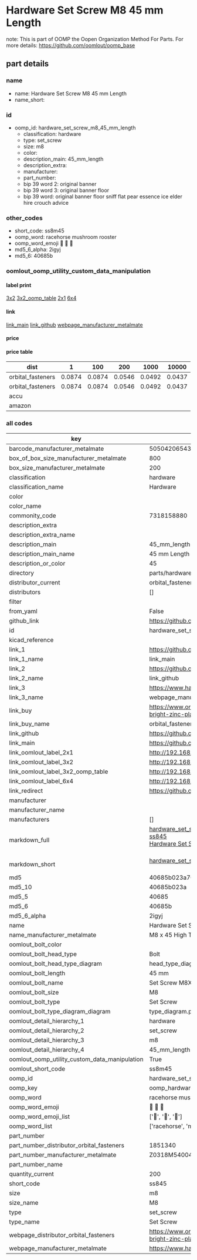 # Hardware Set Screw M8 45 mm Length  

note: This is part of OOMP the Oopen Organization Method For Parts. For more details: https://github.com/oomlout/oomp_base

##  part details
  







### name
* name: Hardware Set Screw M8 45 mm Length
* name_short: 
### id
* oomp_id: hardware_set_screw_m8_45_mm_length
  * classification: hardware
  * type: set_screw
  * size: m8
  * color: 
  * description_main: 45_mm_length
  * description_extra: 
  * manufacturer: 
  * part_number: 
  * bip 39 word 2: original banner
  * bip 39 word 3: original banner floor
  * bip 39 word: original banner floor sniff flat pear essence ice elder hire crouch advice

### other_codes
* short_code: ss8m45
* oomp_word: racehorse mushroom rooster
* oomp_word_emoji :racehorse: :mushroom: :rooster:
* md5_6_alpha: 2igyj
* md5_6: 40685b






### oomlout_oomp_utility_custom_data_manipulation
#### label print
[3x2](http://192.168.1.245:1112/?label=oomp%202igyj)
[3x2_oomp_table](http://192.168.1.108:1112/?label=oomp%202igyj)
[2x1](http://192.168.1.242:1112/?label=oomp%202igyj)
[6x4](http://192.168.1.55:1112/?label=oomp%202igyj)    

#### link

[link_main](https://github.com/oomlout/oomlout_oomp_version_1_messy/tree/main/parts/hardware_set_screw_m8_45_mm_length) [link_github](https://github.com/oomlout/oomlout_oomp_version_1_messy/tree/main/parts/hardware_set_screw_m8_45_mm_length) [webpage_manufacturer_metalmate](https://www.harclob2b.com/m8-x-45-high-tensile-set-gr-8-8-zinc-plated-metalm-z0318m540045)                            

#### price

#### price table
| dist | 1 | 100 | 200 | 1000 | 10000 |
|------|---|-----|-----|------|-------|
| orbital_fasteners | 0.0874 | 0.0874 | 0.0546 | 0.0492 | 0.0437 |
| orbital_fasteners | 0.0874 | 0.0874 | 0.0546 | 0.0492 | 0.0437 | 
| accu |  |  |  |  |  | 
| amazon |  |  |  |  |  | 















### all codes 
| key | value |  
| --- | --- |  
| barcode_manufacturer_metalmate | 5050420654319 |  
| box_of_box_size_manufacturer_metalmate | 800 |  
| box_size_manufacturer_metalmate | 200 |  
| classification | hardware |  
| classification_name | Hardware |  
| color |  |  
| color_name |  |  
| commonity_code | 7318158880 |  
| description_extra |  |  
| description_extra_name |  |  
| description_main | 45_mm_length |  
| description_main_name | 45 mm Length |  
| description_or_color | 45 |  
| directory | parts/hardware_set_screw_m8_45_mm_length |  
| distributor_current | orbital_fasteners |  
| distributors | [] |  
| filter |  |  
| from_yaml | False |  
| github_link | https://github.com/oomlout/oomlout_oomp_part_src/tree/main/parts/hardware_set_screw_m8_45_mm_length |  
| id | hardware_set_screw_m8_45_mm_length |  
| kicad_reference |  |  
| link_1 | https://github.com/oomlout/oomlout_oomp_version_1_messy/tree/main/parts/hardware_set_screw_m8_45_mm_length |  
| link_1_name | link_main |  
| link_2 | https://github.com/oomlout/oomlout_oomp_version_1_messy/tree/main/parts/hardware_set_screw_m8_45_mm_length |  
| link_2_name | link_github |  
| link_3 | https://www.harclob2b.com/m8-x-45-high-tensile-set-gr-8-8-zinc-plated-metalm-z0318m540045 |  
| link_3_name | webpage_manufacturer_metalmate |  
| link_buy | https://www.orbitalfasteners.co.uk/products/m8-x-45-hexagon-head-set-screws-high-tensile-grade-8-8-bright-zinc-plated |  
| link_buy_name | orbital_fasteners |  
| link_github | https://github.com/oomlout/oomlout_oomp_version_1_messy/tree/main/parts/hardware_set_screw_m8_45_mm_length |  
| link_main | https://github.com/oomlout/oomlout_oomp_version_1_messy/tree/main/parts/hardware_set_screw_m8_45_mm_length |  
| link_oomlout_label_2x1 | http://192.168.1.242:1112/?label=oomp%202igyj |  
| link_oomlout_label_3x2 | http://192.168.1.245:1112/?label=oomp%202igyj |  
| link_oomlout_label_3x2_oomp_table | http://192.168.1.108:1112/?label=oomp%202igyj |  
| link_oomlout_label_6x4 | http://192.168.1.55:1112/?label=oomp%202igyj |  
| link_redirect | https://github.com/oomlout/oomlout_oomp_version_1_messy/tree/main/parts/hardware_set_screw_m8_45_mm_length |  
| manufacturer |  |  
| manufacturer_name |  |  
| manufacturers | [] |  
| markdown_full | [hardware_set_screw_m8_45_mm_length](none)<br>[ss845](none)<br>[Hardware Set Screw M8 45 Mm Length](none)<br><br> |  
| markdown_short | [hardware_set_screw_m8_45_mm_length](none)<br><br> |  
| md5 | 40685b023a7029aa882c4cd6b2c494e5 |  
| md5_10 | 40685b023a |  
| md5_5 | 40685 |  
| md5_6 | 40685b |  
| md5_6_alpha | 2igyj |  
| name | Hardware Set Screw M8 45 mm Length |  
| name_manufacturer_metalmate | M8 x 45 High Tensile Set Gr 8.8 Zinc Plated Metalmate DIN 933 (ISO 4017) |  
| oomlout_bolt_color |  |  
| oomlout_bolt_head_type | Bolt |  
| oomlout_bolt_head_type_diagram | head_type_diagram.png |  
| oomlout_bolt_length | 45 mm |  
| oomlout_bolt_name | Set Screw M8X45 mm  (Bolt) |  
| oomlout_bolt_size | M8 |  
| oomlout_bolt_type | Set Screw |  
| oomlout_bolt_type_diagram_diagram | type_diagram.png |  
| oomlout_detail_hierarchy_1 | hardware |  
| oomlout_detail_hierarchy_2 | set_screw |  
| oomlout_detail_hierarchy_3 | m8 |  
| oomlout_detail_hierarchy_4 | 45_mm_length |  
| oomlout_oomp_utility_custom_data_manipulation | True |  
| oomlout_short_code | ss8m45 |  
| oomp_id | hardware_set_screw_m8_45_mm_length |  
| oomp_key | oomp_hardware_set_screw_m8_45_mm_length |  
| oomp_word | racehorse mushroom rooster |  
| oomp_word_emoji | :racehorse: :mushroom: :rooster: |  
| oomp_word_emoji_list | [':racehorse:', ':mushroom:', ':rooster:'] |  
| oomp_word_list | ['racehorse', 'mushroom', 'rooster'] |  
| part_number |  |  
| part_number_distributor_orbital_fasteners | 1851340 |  
| part_number_manufacturer_metalmate | Z0318M540045 |  
| part_number_name |  |  
| quantity_current | 200 |  
| short_code | ss845 |  
| size | m8 |  
| size_name | M8 |  
| type | set_screw |  
| type_name | Set Screw |  
| webpage_distributor_orbital_fasteners | https://www.orbitalfasteners.co.uk/products/m8-x-45-hexagon-head-set-screws-high-tensile-grade-8-8-bright-zinc-plated |  
| webpage_manufacturer_metalmate | https://www.harclob2b.com/m8-x-45-high-tensile-set-gr-8-8-zinc-plated-metalm-z0318m540045 |  
